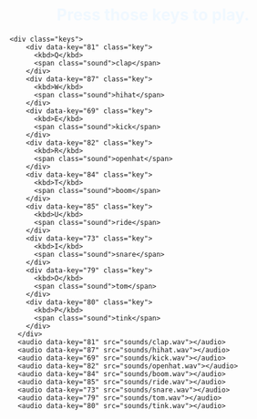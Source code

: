 <html lang="en">
<head>
    <meta charset="UTF-8">
    <meta http-equiv="X-UA-Compatible" content="IE=edge">
    <meta name="viewport" content="width=device-width, initial-scale=1.0">
    <title>Drum Kits</title>
    <link rel="stylesheet" href="drum.css">
</head>
<body>
  <h1 style="text-align: center; color: aliceblue;">Press those keys to play.</h1>
  
    <div class="keys">
        <div data-key="81" class="key">
          <kbd>Q</kbd>
          <span class="sound">clap</span>
        </div>
        <div data-key="87" class="key">
          <kbd>W</kbd>
          <span class="sound">hihat</span>
        </div>
        <div data-key="69" class="key">
          <kbd>E</kbd>
          <span class="sound">kick</span>
        </div>
        <div data-key="82" class="key">
          <kbd>R</kbd>
          <span class="sound">openhat</span>
        </div>
        <div data-key="84" class="key">
          <kbd>T</kbd>
          <span class="sound">boom</span>
        </div>
        <div data-key="85" class="key">
          <kbd>U</kbd>
          <span class="sound">ride</span>
        </div>
        <div data-key="73" class="key">
          <kbd>I</kbd>
          <span class="sound">snare</span>
        </div>
        <div data-key="79" class="key">
          <kbd>O</kbd>
          <span class="sound">tom</span>
        </div>
        <div data-key="80" class="key">
          <kbd>P</kbd>
          <span class="sound">tink</span>
        </div>
      </div>
      <audio data-key="81" src="sounds/clap.wav"></audio>
      <audio data-key="87" src="sounds/hihat.wav"></audio>
      <audio data-key="69" src="sounds/kick.wav"></audio>
      <audio data-key="82" src="sounds/openhat.wav"></audio>
      <audio data-key="84" src="sounds/boom.wav"></audio>
      <audio data-key="85" src="sounds/ride.wav"></audio>
      <audio data-key="73" src="sounds/snare.wav"></audio>
      <audio data-key="79" src="sounds/tom.wav"></audio>
      <audio data-key="80" src="sounds/tink.wav"></audio>


<script>
    function removeTransition(e) {
      if (e.propertyName !== 'transform') return;
      e.target.classList.remove('playing');
    }
  
    function playSound(e) {
      const audio = document.querySelector(`audio[data-key="${e.keyCode}"]`);
      const key = document.querySelector(`div[data-key="${e.keyCode}"]`);
      if (!audio) return;
  
      key.classList.add('playing');
      audio.currentTime = 0;
      audio.play();
    }
  
    const keys = Array.from(document.querySelectorAll('.key'));
    keys.forEach(key => key.addEventListener('transitionend', removeTransition));
    window.addEventListener('keydown', playSound);
  </script> 
</body>
</html>
